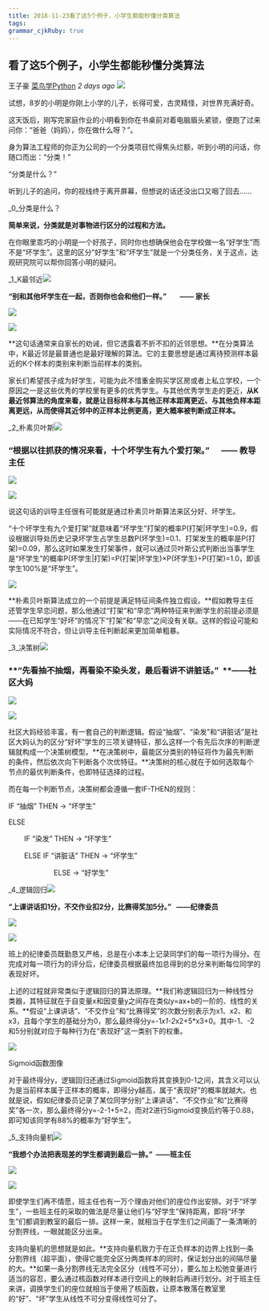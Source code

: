 ```yaml
---
title: 2018-11-23看了这5个例子，小学生都能秒懂分类算法 
tags: 
grammar_cjkRuby: true
---
```



## 看了这5个例子，小学生都能秒懂分类算法

王子豪 [菜鸟学Python](javascript:void(0);) _2 days ago_ ![](https://mmbiz.qpic.cn/mmbiz_png/667nlEyAYYibwoUNEPTV0Mx7MJyqGlNYpAWVQDEpcQyl2ichfyYPWXxkCszdhtrp1dy2iaLdJibz0zTIibyf3Qibnbibw/640?tp=webp&wxfrom=5&wx_lazy=1&wx_co=1)

试想，8岁的小明是你刚上小学的儿子，长得可爱，古灵精怪，对世界充满好奇。

这天饭后，刚写完家庭作业的小明看到你在书桌前对着电脑眉头紧锁，便跑了过来问你：“爸爸（妈妈），你在做什么呀？”。

身为算法工程师的你正为公司的一个分类项目忙得焦头烂额，听到小明的问话，你随口而出：“分类！”

“分类是什么？”

听到儿子的追问，你的视线终于离开屏幕，但想说的话还没出口又咽了回去……

_0_分类是什么？

**简单来说，分类就是对事物进行区分的过程和方法。**

在你眼里乖巧的小明是一个好孩子，同时你也想确保他会在学校做一名“好学生”而不是“坏学生”。这里的区分“好学生”和“坏学生”就是一个分类任务，关于这点，达观研究院可以帮你回答小明的疑问。

_1_K最邻近![](https://mmbiz.qpic.cn/mmbiz_png/667nlEyAYYibwoUNEPTV0Mx7MJyqGlNYpdibhh6ia19YXYxeeia6Fr46xLwj580hmNXcoZWK5icFibHJxG23WTw5M82w/640?tp=webp&wxfrom=5&wx_lazy=1&wx_co=1)

**“别和其他坏学生在一起，否则你也会和他们一样。”        —— 家长**

![](https://mmbiz.qpic.cn/mmbiz_png/667nlEyAYYibwoUNEPTV0Mx7MJyqGlNYpdibhh6ia19YXYxeeia6Fr46xLwj580hmNXcoZWK5icFibHJxG23WTw5M82w/640?tp=webp&wxfrom=5&wx_lazy=1&wx_co=1)

![](https://mmbiz.qpic.cn/mmbiz_png/667nlEyAYYibwoUNEPTV0Mx7MJyqGlNYp1paQGYsarLXgq7wiaJeyxZfQpV7PLNQM86m2O6IYDxiaNECyuCalx5ug/640?tp=webp&wxfrom=5&wx_lazy=1&wx_co=1)

**这句话通常来自家长的劝诫，但它透露着不折不扣的近邻思想。**在分类算法中，K最近邻是最普通也是最好理解的算法。它的主要思想是通过离待预测样本最近的K个样本的类别来判断当前样本的类别。

家长们希望孩子成为好学生，可能为此不惜重金购买学区房或者上私立学校，一个原因之一是这些优秀的学校里有更多的优秀学生。与其他优秀学生走的更近，**从K最近邻算法的角度来看，就是让目标样本与其他正样本距离更近、与其他负样本距离更远，从而使得其近邻中的正样本比例更高，更大概率被判断成正样本。**

_2_朴素贝叶斯![](https://mmbiz.qpic.cn/mmbiz_png/667nlEyAYYibwoUNEPTV0Mx7MJyqGlNYpdibhh6ia19YXYxeeia6Fr46xLwj580hmNXcoZWK5icFibHJxG23WTw5M82w/640?tp=webp&wxfrom=5&wx_lazy=1&wx_co=1)

### **“根据以往抓获的情况来看，十个坏学生有九个爱打架。”      —— 教导主任**

![](https://mmbiz.qpic.cn/mmbiz_png/667nlEyAYYibwoUNEPTV0Mx7MJyqGlNYpdibhh6ia19YXYxeeia6Fr46xLwj580hmNXcoZWK5icFibHJxG23WTw5M82w/640?tp=webp&wxfrom=5&wx_lazy=1&wx_co=1)

![](https://mmbiz.qpic.cn/mmbiz_png/667nlEyAYYibwoUNEPTV0Mx7MJyqGlNYpkF4ODs4uhlIXUnX8dnHQ0CLyibS9Gb1jA79HFfIeg3N0EUn41U72LEA/640?tp=webp&wxfrom=5&wx_lazy=1&wx_co=1)

说这句话的训导主任很有可能就是通过朴素贝叶斯算法来区分好、坏学生。

“十个坏学生有九个爱打架”就意味着“坏学生”打架的概率P(打架|坏学生)=0.9，假设根据训导处历史记录坏学生占学生总数P(坏学生)=0.1、打架发生的概率是P(打架)=0.09，那么这时如果发生打架事件，就可以通过贝叶斯公式判断出当事学生是“坏学生”的概率P(坏学生|打架)=P(打架|坏学生)×P(坏学生)÷P(打架)=1.0，即该学生100%是“坏学生”。

![](https://mmbiz.qpic.cn/mmbiz_png/667nlEyAYYibwoUNEPTV0Mx7MJyqGlNYpwHSdCAspUicpsUHsxmn7LPFZHHG3OJIbJfWWpySyJosa59iaEeicACyVA/640?tp=webp&wxfrom=5&wx_lazy=1&wx_co=1)

**朴素贝叶斯算法成立的一个前提是满足特征间条件独立假设。**假如教导主任还管学生早恋问题，那么他通过“打架”和“早恋”两种特征来判断学生的前提必须是——在已知学生“好坏”的情况下“打架”和“早恋”之间没有关联。这样的假设可能和实际情况不符合，但让训导主任判断起来更加简单粗暴。

_3_决策树![](https://mmbiz.qpic.cn/mmbiz_png/667nlEyAYYibwoUNEPTV0Mx7MJyqGlNYpdibhh6ia19YXYxeeia6Fr46xLwj580hmNXcoZWK5icFibHJxG23WTw5M82w/640?tp=webp&wxfrom=5&wx_lazy=1&wx_co=1)

### **“先看抽不抽烟，再看染不染头发，最后看讲不讲脏话。”  ****——社区大妈**

![](https://mmbiz.qpic.cn/mmbiz_png/667nlEyAYYibwoUNEPTV0Mx7MJyqGlNYpdibhh6ia19YXYxeeia6Fr46xLwj580hmNXcoZWK5icFibHJxG23WTw5M82w/640?tp=webp&wxfrom=5&wx_lazy=1&wx_co=1)

![](https://mmbiz.qpic.cn/mmbiz_png/667nlEyAYYibwoUNEPTV0Mx7MJyqGlNYprSHvtZRiaE1aARqPxBpWMBBonKn8iadiahd4pnu8Rwia0PEwp11uZy0h9g/640?tp=webp&wxfrom=5&wx_lazy=1&wx_co=1)

社区大妈经验丰富，有一套自己的判断逻辑。假设“抽烟”、“染发”和“讲脏话”是社区大妈认为的区分“好坏”学生的三项关键特征，那么这样一个有先后次序的判断逻辑就构成一个决策树模型。**在决策树中，最能区分类别的特征将作为最先判断的条件，然后依次向下判断各个次优特征。**决策树的核心就在于如何选取每个节点的最优判断条件，也即特征选择的过程。

而在每一个判断节点，决策树都会遵循一套IF-THEN的规则：

IF “抽烟” THEN -> “坏学生”

ELSE

        IF “染发” THEN -> “坏学生”

        ELSE IF “讲脏话” THEN -> “坏学生”

                       ELSE -> “好学生”

_4_逻辑回归![](https://mmbiz.qpic.cn/mmbiz_png/667nlEyAYYibwoUNEPTV0Mx7MJyqGlNYpdibhh6ia19YXYxeeia6Fr46xLwj580hmNXcoZWK5icFibHJxG23WTw5M82w/640?tp=webp&wxfrom=5&wx_lazy=1&wx_co=1)

**“上课讲话扣1分，不交作业扣2分，比赛得奖加5分。”   ——纪律委员**

![](https://mmbiz.qpic.cn/mmbiz_png/667nlEyAYYibwoUNEPTV0Mx7MJyqGlNYpdibhh6ia19YXYxeeia6Fr46xLwj580hmNXcoZWK5icFibHJxG23WTw5M82w/640?tp=webp&wxfrom=5&wx_lazy=1&wx_co=1)

![](https://mmbiz.qpic.cn/mmbiz_png/667nlEyAYYibwoUNEPTV0Mx7MJyqGlNYp4v01bZRa5znic2ibJMRTiaTLnQ70LrQm8R0tglv8A1zEwWBtglN4v212w/640?tp=webp&wxfrom=5&wx_lazy=1&wx_co=1)

班上的纪律委员既勤恳又严格，总是在小本本上记录同学们的每一项行为得分。在完成对每一项行为的评分后，纪律委员根据最终加总得到的总分来判断每位同学的表现好坏。

上述的过程就非常类似于逻辑回归的算法原理。**我们称逻辑回归为一种线性分类器，其特征就在于自变量x和因变量y之间存在类似y=ax+b的一阶的、线性的关系。**假设“上课讲话”、“不交作业”和“比赛得奖”的次数分别表示为x1、x2、和x3，且每个学生的基础分为0，那么最终得分y=-1*x1-2*x2+5*x3+0。其中-1、-2和5分别就对应于每种行为在“表现好”这一类别下的权重。

![](https://mmbiz.qpic.cn/mmbiz_png/667nlEyAYYibwoUNEPTV0Mx7MJyqGlNYp66fXUR2QrunkiaEpzpJyJJEibsfF8dSC8SJn6lIo4dClWm4jpXQibmXtQ/640?tp=webp&wxfrom=5&wx_lazy=1&wx_co=1)

Sigmoid函数图像

对于最终得分y，逻辑回归还通过Sigmoid函数将其变换到0-1之间，其含义可以认为是当前样本属于正样本的概率，即得分y越高，属于“表现好”的概率就越大。也就是说，假如纪律委员记录了某位同学分别“上课讲话”、“不交作业”和“比赛得奖”各一次，那么最终得分y=-2-1+5=2，而对2进行Sigmoid变换后约等于0.88，即可知该同学有88%的概率为“好学生”。

_5_支持向量机![](https://mmbiz.qpic.cn/mmbiz_png/667nlEyAYYibwoUNEPTV0Mx7MJyqGlNYpdibhh6ia19YXYxeeia6Fr46xLwj580hmNXcoZWK5icFibHJxG23WTw5M82w/640?tp=webp&wxfrom=5&wx_lazy=1&wx_co=1)

**“我想个办法把表现差的学生都调到最后一排。”  ——班主任**

![](https://mmbiz.qpic.cn/mmbiz_png/667nlEyAYYibwoUNEPTV0Mx7MJyqGlNYpdibhh6ia19YXYxeeia6Fr46xLwj580hmNXcoZWK5icFibHJxG23WTw5M82w/640?tp=webp&wxfrom=5&wx_lazy=1&wx_co=1)

![](https://mmbiz.qpic.cn/mmbiz_png/667nlEyAYYibwoUNEPTV0Mx7MJyqGlNYpicDnzn3lj9h7fDM8WrwQESC1FG1thFfjEOttTiaJBx7cBFVEibVQqU8Qg/640?tp=webp&wxfrom=5&wx_lazy=1&wx_co=1)

即使学生们再不情愿，班主任也有一万个理由对他们的座位作出安排。对于“坏学生”，一些班主任的采取的做法是尽量让他们与“好学生”保持距离，即将“坏学生”们都调到教室的最后一排。这样一来，就相当于在学生们之间画了一条清晰的分割界线，一眼就能区分出来。

支持向量机的思想就是如此。**支持向量机致力于在正负样本的边界上找到一条分割界线（超平面），使得它能完全区分两类样本的同时，保证划分出的间隔尽量的大。**如果一条分割界线无法完全区分（线性不可分），要么加上松弛变量进行适当的容忍，要么通过核函数对样本进行空间上的映射后再进行划分。对于班主任来讲，调换学生们的座位就相当于使用了核函数，让原本散落在教室里的“好”、“坏”学生从线性不可分变得线性可分了。